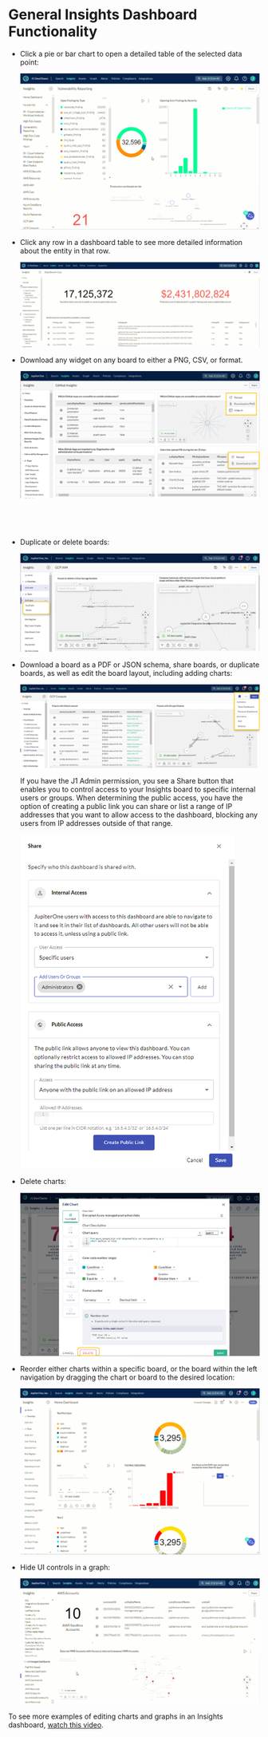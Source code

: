 # General Insights Dashboard Functionality 

- Click a pie or bar chart to open a detailed table of the selected data point:
  
  
  
  
  
  
  ![](../assets/drilldown-insights.gif)
  



- Click any row in a dashboard table to see more detailed information about the entity in that row. 

  

  


  ![](../assets/insights-drill-down-table-row.gif) 




- Download any widget on any board to either a PNG, CSV, or format.


    ![](../assets/insights-downloads.png) 

​	

​	

- Duplicate or delete boards:
  
  
  
  
  
  ![clone-delete-rename](../assets/clone-delete-rename.png)
  





- Download a board as a PDF or JSON schema, share boards, or duplicate boards, as well as edit the board layout, including adding charts:

  

  

  ![share-download-add-layout](../assets/insights-menu.png) 

  

  If you have the J1 Admin permission, you see a Share button that enables you to control access to your Insights board to specific internal users or groups. When determining the public access, you have the option of creating a public link you can share or list a range of IP addresses that you want to allow access to the dashboard, blocking any users from IP addresses outside of that range. 

   




  ![](../assets/insights-share.png)     

  

- Delete charts:

  

  ![delete-widget](../assets/insights-delete-widget.png) 

  

- Reorder either charts within a specific board, or the board within the left navigation by dragging the chart or board to the desired location:

  

  ![reorder](../assets/reorder.gif)

  

- Hide UI controls in a graph:

  

  ![](../assets/insights-hide-ui.gif) 

  

  








To see more examples of editing charts and graphs in an Insights dashboard, [watch this video](https://try.jupiterone.com/blog/how-to-use-charts-and-graphs-widgets).
